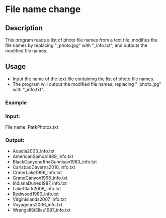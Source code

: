 # File name change

## Description
This program reads a list of photo file names from a text file, modifies the file names by replacing "_photo.jpg" with "_info.txt", and outputs the modified file names.

## Usage
  - Input the name of the text file containing the list of photo file names.
  - The program will output the modified file names, replacing "_photo.jpg" with "_info.txt".

### Example
### Input:
File name: ParkPhotos.txt
### Output:
  - Acadia2003_info.txt
  - AmericanSamoa1989_info.txt
  - BlackCanyonoftheGunnison1983_info.txt
  - CarlsbadCaverns2010_info.txt
  - CraterLake1996_info.txt
  - GrandCanyon1996_info.txt
  - IndianaDunes1987_info.txt
  - LakeClark2009_info.txt
  - Redwood1980_info.txt
  - VirginIslands2007_info.txt
  - Voyageurs2006_info.txt
  - WrangellStElias1987_info.txt
